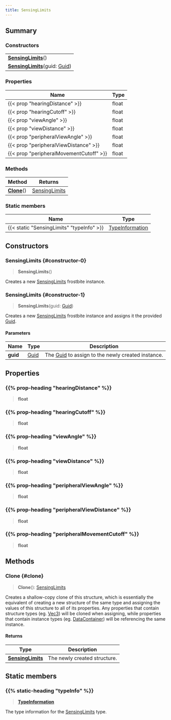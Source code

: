 ```yaml
---
title: SensingLimits
---
```


## Summary

### Constructors

|  |
| --- |
| **[SensingLimits](#constructor-0)**() |
| **[SensingLimits](#constructor-1)**(guid: [Guid](/vext/ref/shared/type/guid)) |

### Properties

| Name | Type |
| ---- | ---- |
| {{< prop "hearingDistance" >}} | float |
| {{< prop "hearingCutoff" >}} | float |
| {{< prop "viewAngle" >}} | float |
| {{< prop "viewDistance" >}} | float |
| {{< prop "peripheralViewAngle" >}} | float |
| {{< prop "peripheralViewDistance" >}} | float |
| {{< prop "peripheralMovementCutoff" >}} | float |

### Methods

| Method | Returns |
| ------ | ------- |
| **[Clone](#clone)**() | [SensingLimits](/vext/ref/fb/sensinglimits) |

### Static members

| Name | Type |
| ---- | ---- |
| {{< static "SensingLimits" "typeInfo" >}} | [TypeInformation](/vext/ref/shared/type/typeinformation) |

## Constructors

### SensingLimits {#constructor-0}

> **SensingLimits**()

Creates a new [SensingLimits](/vext/ref/fb/sensinglimits) frostbite instance.

### SensingLimits {#constructor-1}

> **SensingLimits**(guid: [Guid](/vext/ref/shared/type/guid))

Creates a new [SensingLimits](/vext/ref/fb/sensinglimits) frostbite instance and assigns it the provided [Guid](/vext/ref/shared/type/guid).

#### Parameters

| Name | Type | Description |
| ---- | ---- | ----------- |
| **guid** | [Guid](/vext/ref/shared/type/guid) | The [Guid](/vext/ref/shared/type/guid) to assign to the newly created instance. |

## Properties

### {{% prop-heading "hearingDistance" %}}

> **float**

### {{% prop-heading "hearingCutoff" %}}

> **float**

### {{% prop-heading "viewAngle" %}}

> **float**

### {{% prop-heading "viewDistance" %}}

> **float**

### {{% prop-heading "peripheralViewAngle" %}}

> **float**

### {{% prop-heading "peripheralViewDistance" %}}

> **float**

### {{% prop-heading "peripheralMovementCutoff" %}}

> **float**

## Methods

### Clone {#clone}

> **Clone**(): [SensingLimits](/vext/ref/fb/sensinglimits)

Creates a shallow-copy clone of this structure, which is essentially the equivalent of creating a new structure of the same type and assigning the values of this structure to all of its properties. Any properties that contain structure types (eg. [Vec3](/vext/ref/shared/type/vec3)) will be cloned when assigning, while properties that contain instance types (eg. [DataContainer](/vext/ref/shared/type/datacontainer)) will be referencing the same instance.

#### Returns

| Type | Description |
| ---- | ----------- |
| **[SensingLimits](/vext/ref/fb/sensinglimits)** | The newly created structure. |

## Static members

### {{% static-heading "typeInfo" %}}

> **[TypeInformation](/vext/ref/shared/type/typeinformation)**

The type information for the [SensingLimits](/vext/ref/fb/sensinglimits) type.

